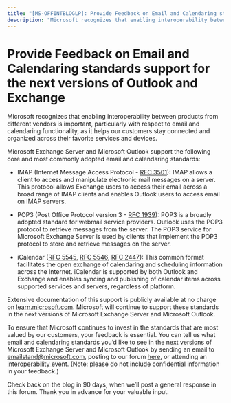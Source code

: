 ```yaml
---
title: "[MS-OFFINTBLOGLP]: Provide Feedback on Email and Calendaring standards support for the next versions of Outlook and Exchange"
description: "Microsoft recognizes that enabling interoperability between products from different vendors is important, particularly"
---
```


# Provide Feedback on Email and Calendaring standards support for the next versions of Outlook and Exchange

<p>Microsoft recognizes that enabling interoperability between
products from different vendors is important, particularly with respect to
email and calendaring functionality, as it helps our customers stay connected
and organized across their favorite services and devices.</p>

<p>Microsoft Exchange Server and Microsoft Outlook support the
following core and most commonly adopted email and calendaring standards:</p>

<ul><li><p><span><span> 
</span></span>IMAP (Internet Message Access Protocol - <span><a href="https://tools.ietf.org/html/rfc3501">RFC 3501</a></span>):
IMAP allows a client to access and manipulate electronic mail messages on a
server. This protocol allows Exchange users to access their email across a
broad range of IMAP clients and enables Outlook users to access email on IMAP
servers.</p>

</li><li><p><span><span> 
</span></span>POP3 (Post Office Protocol version 3 - <span><a href="https://www.ietf.org/rfc/rfc1939.txt">RFC 1939</a></span>):
POP3 is a broadly adopted standard for webmail service providers. Outlook uses
the POP3 protocol to retrieve messages from the server. The POP3 service for
Microsoft Exchange Server is used by clients that implement the POP3 protocol
to store and retrieve messages on the server.</p>

</li><li><p><span><span> 
</span></span>iCalendar (<span><a href="https://www.ietf.org/rfc/rfc5545.txt">RFC 5545</a></span>, <span><a href="https://www.ietf.org/rfc/rfc5546.txt">RFC 5546</a></span>, <span><a href="https://www.ietf.org/rfc/rfc2447.txt">RFC 2447</a></span>):
This common format facilitates the open exchange of calendaring and scheduling
information across the Internet. iCalendar is supported by both Outlook and
Exchange and enables syncing and publishing of calendar items across supported
services and servers, regardless of platform.</p>

</li></ul><p>Extensive documentation of this support is publicly
available at no charge on <span><a href="https://msdn.microsoft.com/en-us/library/cc973105(EXCHG.80).aspx">learn.microsoft.com</a></span>. Microsoft
will continue to support these standards in the next versions of Microsoft
Exchange Server and Microsoft Outlook.</p>

<p>To ensure that Microsoft continues to invest in the
standards that are most valued by our customers, your feedback is essential.
You can tell us what email and calendaring standards you’d like to see in the
next versions of Microsoft Exchange Server and Microsoft Outlook by sending
an email to <span><a href="mailto:emailstand@microsoft.com">emailstand@microsoft.com</a></span>,
posting to our forum <span><a href="https://learn.microsoft.com/en-us/answers/tags/353/office-exchange-server-open-specs" aria-label="Forums">here</a></span>, or attending an <span><a href="https://aka.ms/interopevents" aria-label="Interoperability Events">interoperability
event</a></span>. (Note: please do not include confidential information in
your feedback.)</p>

<p>Check back on the blog in 90 days, when we’ll post a general
response in this forum. Thank you in advance for your valuable input.</p>


                
